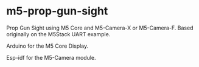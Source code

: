 # m5-prop-gun-sight
Prop Gun Sight using M5 Core and M5-Camera-X or M5-Camera-F. Based originally on the M5Stack UART example.


Arduino for the M5 Core Display.

Esp-idf for the M5-Camera module.
